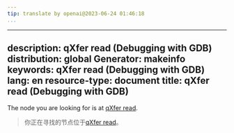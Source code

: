 ```yaml
---
tip: translate by openai@2023-06-24 01:46:18
...
```

---
description: qXfer read (Debugging with GDB)
distribution: global
Generator: makeinfo
keywords: qXfer read (Debugging with GDB)
lang: en
resource-type: document
title: qXfer read (Debugging with GDB)
---

The node you are looking for is at [qXfer read](General-Query-Packets.html#qXfer-read).

> 你正在寻找的节点位于[qXfer read](General-Query-Packets.html#qXfer-read)。
